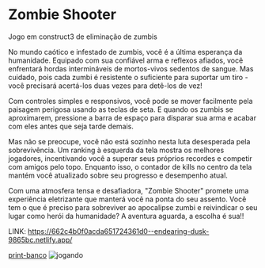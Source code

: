 # Zombie Shooter
Jogo em construct3 de eliminação de zumbis

No mundo caótico e infestado de zumbis, você é a última esperança da humanidade. Equipado com sua confiável arma e reflexos afiados, você enfrentará hordas intermináveis de mortos-vivos sedentos de sangue. Mas cuidado, pois cada zumbi é resistente o suficiente para suportar um tiro - você precisará acertá-los duas vezes para detê-los de vez!

Com controles simples e responsivos, você pode se mover facilmente pela paisagem perigosa usando as teclas de seta. E quando os zumbis se aproximarem, pressione a barra de espaço para disparar sua arma e acabar com eles antes que seja tarde demais.

Mas não se preocupe, você não está sozinho nesta luta desesperada pela sobrevivência. Um ranking à esquerda da tela mostra os melhores jogadores, incentivando você a superar seus próprios recordes e competir com amigos pelo topo. Enquanto isso, o contador de kills no centro da tela mantém você atualizado sobre seu progresso e desempenho atual.

Com uma atmosfera tensa e desafiadora, "Zombie Shooter" promete uma experiência eletrizante que manterá você na ponta do seu assento. Você tem o que é preciso para sobreviver ao apocalipse zumbi e reivindicar o seu lugar como herói da humanidade? A aventura aguarda, a escolha é sua!!

LINK: https://662c4b0f0acda651724361d0--endearing-dusk-9865bc.netlify.app/

[print-banco](https://github.com/arthurhenriquedepaula/GAME-ZOMBIE/assets/81483650/2dbdbeb1-ff21-459b-9831-e2ed35280ffd)
![jogando](https://github.com/arthurhenriquedepaula/GAME-ZOMBIE/assets/81483650/3c20f437-fc0f-47a6-b55a-c469fdeafe8e)

